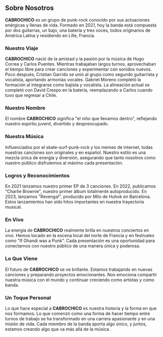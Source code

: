 ## Sobre Nosotros

**CABROCHICO** es un grupo de punk-rock conocido por sus actuaciones enérgicas y llenas de vida. Formado en 2021, hoy la banda está compuesta por dos guitarras, un bajo, una batería y tres voces, todos originarios de América Latina y residiendo en Lille, Francia.

### Nuestro Viaje

**CABROCHICO** nació de la amistad y la pasión por la música de Hugo Correa y Carlos Puentes. Mientras trabajaban largos turnos, aprovechaban el tiempo libre para crear canciones y experimentar con sonidos nuevos. Poco después, Cristian Garrido se unió al grupo como segundo guitarrista y vocalista, aportando armonías vocales. Gabriel Moreno completó la formación al integrarse como bajista y vocalista. La alineación actual se completó con David Crespo en la batería, reemplazando a Carlos cuando tuvo que regresar a Chile.

### Nuestro Nombre

El nombre **CABROCHICO** significa "el niño que llevamos dentro", reflejando nuestro espíritu juvenil, divertido y despreocupado.

### Nuestra Música

Influenciados por el skate-surf-punk-rock y los memes de internet, todas nuestras canciones son originales y en español. Nuestro estilo es una mezcla única de energía y diversión, asegurando que tanto nosotros como nuestro público disfrutemos al máximo cada presentación.

### Logros y Reconocimientos

En 2021 lanzamos nuestro primer EP de 3 canciones. En 2022, publicamos "Charlie Brownie", nuestro primer álbum totalmente autoproducido. En 2023, lanzamos "Revenga!", producido por Milo de Huhok en Barcelona. Estos lanzamientos han sido hitos importantes en nuestra trayectoria musical.

### En Vivo

La energía de **CABROCHICO** realmente brilla en nuestros conciertos en vivo. Hemos tocado en la escena local del norte de Francia y en festivales como "If Ghandi was a Punk". Cada presentación es una oportunidad para conectarnos con nuestro público de una manera única y poderosa.

### Lo Que Viene

El futuro de **CABROCHICO** se ve brillante. Estamos trabajando en nuevas canciones y preparando proyectos emocionantes. Nos emociona compartir nuestra música con el mundo y continuar creciendo como artistas y como banda.

### Un Toque Personal

Lo que hace especial a **CABROCHICO** es nuestra historia y la forma en que nos formamos. Lo que comenzó como una forma de hacer tiempo entre turnos de trabajo se ha transformado en una carrera apasionante y en una misión de vida. Cada miembro de la banda aporta algo único, y juntos, estamos creando algo que va más allá de la música.